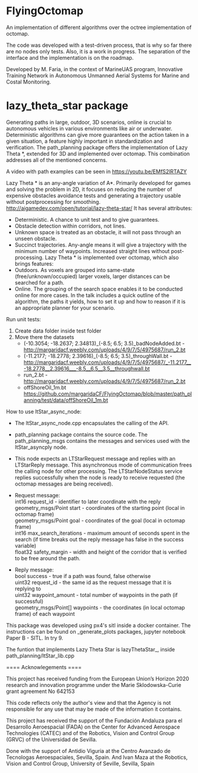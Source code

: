 # FlyingOctomap
An implementation of different algorithms over the octree implementation of octomap.

The code was developed with a test-driven process, that is why so far there are no nodes only tests.
Also, it is a work in progress. The separation of the interface and the implementation is on the roadmap.

Developed by M. Faria, in the context of MarineUAS program, Innovative Training Network in Autonomous Unmanned Aerial Systems for Marine and Costal Monitoring.

# lazy_theta_star package
Generating paths in large, outdoor, 3D scenarios, online is crucial to autonomous vehicles in various environments like air or underwater. Deterministic algorithms can give more guarantees on the action taken in a given situation, a feature highly important in standardization and verification.
The path_planning package offers the implementation of Lazy Theta \*, extended for 3D and implemented over octomap. This combination addresses all of the mentioned concerns.

A video with path examples can be seen in https://youtu.be/EMfS2lRTAZY

Lazy Theta * is an any-angle variation of A*. Primarily developed for games and solving the problem in 2D, it focuses on reducing the number of expensive obstacles avoidance tests and generating a trajectory usable without postprocessing for smoothing. http://aigamedev.com/open/tutorial/lazy-theta-star/
It has several attributes:
- Deterministic. A chance to unit test and to give guarantees.
- Obstacle detection within corridors, not lines. 
- Unknown space is treated as an obstacle, it will not pass through an unseen obstacle.
- Succinct trajectories. Any-angle means it will give a trajectory with the minimum number of waypoints.  Increased straight lines without post-processing.
Lazy Theta * is implemented over octomap, which also brings features:
- Outdoors. As voxels are grouped into same-state (free/unknown/occupied) larger voxels, larger distances can be searched for a path.
- Online. The grouping of the search space enables it to be conducted online for more cases.
In the talk includes a quick outline of the algorithm, the paths it yields, how to set it up and how to reason if it is an appropriate planner for your scenario.

Run unit tests:
1. Create data folder inside test folder
2. Move there the datasets
	- (-10.3054; -18.2637; 2.34813)_(-8.5; 6.5; 3.5)_badNodeAdded.bt - http://margaridacf.weebly.com/uploads/4/9/7/5/4975687/run_2.bt
	- (-11.2177; -18.2778; 2.39616)_(-8.5; 6.5; 3.5)_throughWall.bt - http://margaridacf.weebly.com/uploads/4/9/7/5/4975687/_-11.2177__-18.2778__2.39616___-8.5__6.5__3.5__throughwall.bt
	- run_2.bt - http://margaridacf.weebly.com/uploads/4/9/7/5/4975687/run_2.bt
	- offShoreOil_1m.bt https://github.com/margaridaCF/FlyingOctomap/blob/master/path_planning/test/data/offShoreOil_1m.bt

How to use ltStar_async_node:

- The ltStar_async_node.cpp encapsulates the calling of the API.
- path_planning package contains the source code. The path_planning_msgs contains the messages and services used with the ltStar_asyncply node.
- This node expects an LTStarRequest message and replies with an LTStarReply message. This asynchronous mode of communication frees the calling node for other processing. The LTStarNodeStatus service replies successfully when the node is ready to receive requested (the octomap messages are being received).
- Request message:       
int16 request_id - identifier to later coordinate with the reply       
geometry_msgs/Point start - coordinates of the starting point (local in octomap frame)       
geometry_msgs/Point goal - coordinates of the goal (local in octomap frame)       
int16 max_search_iterations - maximum amount of seconds spent in the search (if time breaks out the reply message has false in the success variable)       
float32 safety_margin - width and height of the corridor that is verified to be free around the path.      

- Reply message:       
bool success - true if a path was found, false otherwise      
uint32 request_id - the same id as the request message that it is replying to       
uint32 waypoint_amount - total number of waypoints in the path (if successful)       
geometry_msgs/Point[] waypoints - the coordinates (in local octomap frame) of each waypoint      

This package was developed using px4's sitl inside a docker container. The instructions can be found on _generate_plots packages, jupyter notebook Paper B - SITL. In try 9.

The funtion that implements Lazy Theta Star is lazyThetaStar_, inside path_planning/ltStar_lib.cpp


==== Acknowlegements ====

This project has received funding from the European Union’s Horizon 2020 research and innovation programme under the Marie Sklodowska-Curie grant agreement No 642153

This code reflects only the author's view and that the Agency is not responsible for any use that may be made of the information it contains.

This project has received the support of the Fundación Andaluza para el Desarrollo Aeroespacial (FADA) on the Center for Advanced Aerospace Technologies (CATEC) and of the Robotics, Vision and Control Group (GRVC) of the Universidad de Sevilla.

Done with the support of Antidio Viguria at the Centro Avanzado de Tecnologas Aeroespaciales, Sevilla, Spain. And Ivan Maza at the Robotics, Vision and Control Group, University of Seville, Sevilla, Spain
